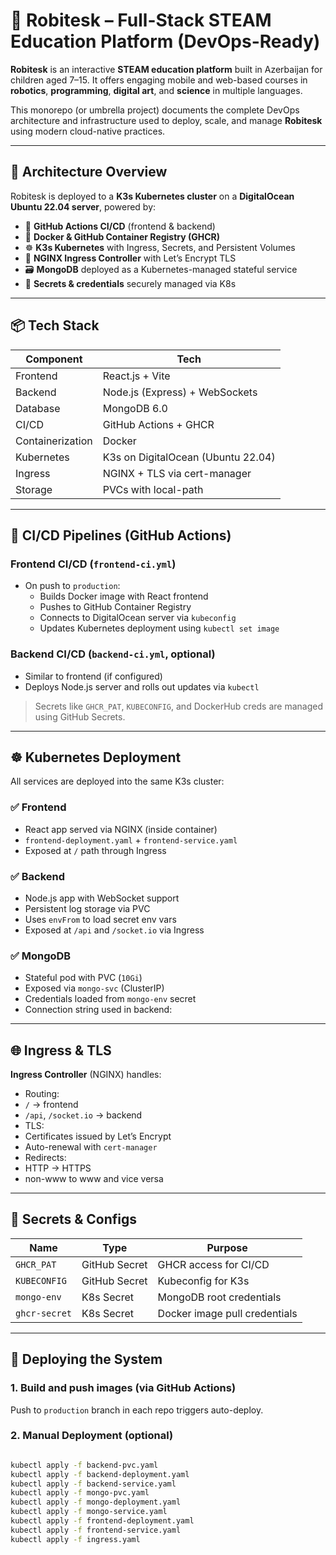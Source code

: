 # 🤖 Robitesk – Full-Stack STEAM Education Platform (DevOps-Ready)

**Robitesk** is an interactive **STEAM education platform** built in Azerbaijan for children aged 7–15. It offers engaging mobile and web-based courses in **robotics**, **programming**, **digital art**, and **science** in multiple languages.

This monorepo (or umbrella project) documents the complete DevOps architecture and infrastructure used to deploy, scale, and manage **Robitesk** using modern cloud-native practices.

---

## 🧱 Architecture Overview

Robitesk is deployed to a **K3s Kubernetes cluster** on a **DigitalOcean Ubuntu 22.04 server**, powered by:

- 🔧 **GitHub Actions CI/CD** (frontend & backend)
- 🐳 **Docker & GitHub Container Registry (GHCR)**
- ☸️ **K3s Kubernetes** with Ingress, Secrets, and Persistent Volumes
- 📡 **NGINX Ingress Controller** with Let’s Encrypt TLS
- 🗃️ **MongoDB** deployed as a Kubernetes-managed stateful service
- 🔐 **Secrets & credentials** securely managed via K8s

---

## 📦 Tech Stack

| Component     | Tech                               |
|--------------|-------------------------------------|
| Frontend      | React.js + Vite                    |
| Backend       | Node.js (Express) + WebSockets     |
| Database      | MongoDB 6.0                        |
| CI/CD         | GitHub Actions + GHCR              |
| Containerization | Docker                          |
| Kubernetes    | K3s on DigitalOcean (Ubuntu 22.04) |
| Ingress       | NGINX + TLS via cert-manager       |
| Storage       | PVCs with local-path               |


---

## 🔁 CI/CD Pipelines (GitHub Actions)

### Frontend CI/CD (`frontend-ci.yml`)

- On push to `production`:
  - Builds Docker image with React frontend
  - Pushes to GitHub Container Registry
  - Connects to DigitalOcean server via `kubeconfig`
  - Updates Kubernetes deployment using `kubectl set image`

### Backend CI/CD (`backend-ci.yml`, optional)

- Similar to frontend (if configured)
- Deploys Node.js server and rolls out updates via `kubectl`

> Secrets like `GHCR_PAT`, `KUBECONFIG`, and DockerHub creds are managed using GitHub Secrets.

---

## ☸️ Kubernetes Deployment

All services are deployed into the same K3s cluster:

### ✅ Frontend

- React app served via NGINX (inside container)
- `frontend-deployment.yaml` + `frontend-service.yaml`
- Exposed at `/` path through Ingress

### ✅ Backend

- Node.js app with WebSocket support
- Persistent log storage via PVC
- Uses `envFrom` to load secret env vars
- Exposed at `/api` and `/socket.io` via Ingress

### ✅ MongoDB

- Stateful pod with PVC (`10Gi`)
- Exposed via `mongo-svc` (ClusterIP)
- Credentials loaded from `mongo-env` secret
- Connection string used in backend:


---

## 🌐 Ingress & TLS

**Ingress Controller** (NGINX) handles:

- Routing:
- `/` → frontend
- `/api`, `/socket.io` → backend
- TLS:
- Certificates issued by Let’s Encrypt
- Auto-renewal with `cert-manager`
- Redirects:
- HTTP → HTTPS
- non-www to www and vice versa


---

## 📂 Secrets & Configs

| Name             | Type       | Purpose                     |
|------------------|------------|-----------------------------|
| `GHCR_PAT`  | GitHub Secret | GHCR access for CI/CD   |
| `KUBECONFIG` | GitHub Secret | Kubeconfig for K3s     |
| `mongo-env`      | K8s Secret | MongoDB root credentials    |
| `ghcr-secret`    | K8s Secret | Docker image pull credentials |

---

## 🚀 Deploying the System

### 1. Build and push images (via GitHub Actions)

Push to `production` branch in each repo triggers auto-deploy.

### 2. Manual Deployment (optional)

```bash

kubectl apply -f backend-pvc.yaml
kubectl apply -f backend-deployment.yaml
kubectl apply -f backend-service.yaml
kubectl apply -f mongo-pvc.yaml
kubectl apply -f mongo-deployment.yaml
kubectl apply -f mongo-service.yaml
kubectl apply -f frontend-deployment.yaml
kubectl apply -f frontend-service.yaml
kubectl apply -f ingress.yaml
